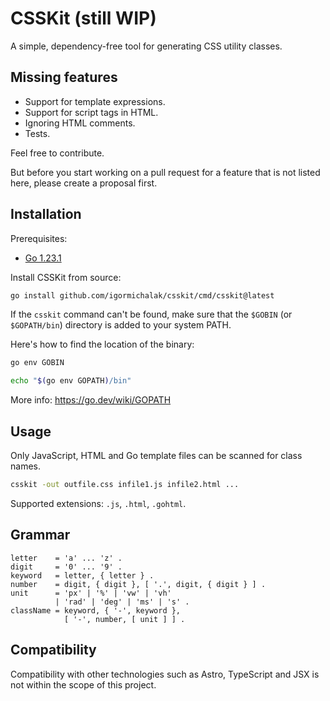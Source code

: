 # CSSKit (still WIP)

A simple, dependency-free tool for generating CSS utility classes.

## Missing features

- Support for template expressions.
- Support for script tags in HTML.
- Ignoring HTML comments.
- Tests.

Feel free to contribute.

But before you start working on a pull request 
for a feature that is not listed here, 
please create a proposal first.

## Installation

Prerequisites:
- [Go 1.23.1](https://go.dev/doc/install)

Install CSSKit from source:

```bash
go install github.com/igormichalak/csskit/cmd/csskit@latest
```

If the `csskit` command can't be found, make sure that the `$GOBIN` (or `$GOPATH/bin`) directory is added to your system PATH.

Here's how to find the location of the binary:
```bash
go env GOBIN
```
```bash
echo "$(go env GOPATH)/bin"
```

More info: https://go.dev/wiki/GOPATH

## Usage

Only JavaScript, HTML and Go template files can be scanned for class names.

```bash
csskit -out outfile.css infile1.js infile2.html ...
```

Supported extensions: `.js`, `.html`, `.gohtml`.

## Grammar

```ebnf
letter    = 'a' ... 'z' .
digit     = '0' ... '9' .
keyword   = letter, { letter } .
number    = digit, { digit }, [ '.', digit, { digit } ] .
unit      = 'px' | '%' | 'vw' | 'vh'
          | 'rad' | 'deg' | 'ms' | 's' .
className = keyword, { '-', keyword },
            [ '-', number, [ unit ] ] .
```

## Compatibility

Compatibility with other technologies such as Astro, 
TypeScript and JSX is not within the scope of this project.
